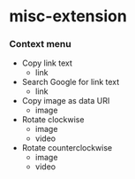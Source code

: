 # misc-extension
### Context menu
 * Copy link text
    * link
 * Search Google for link text
    * link
 * Copy image as data URI
    * image
 * Rotate clockwise
    * image
    * video
 * Rotate counterclockwise
    * image
    * video
